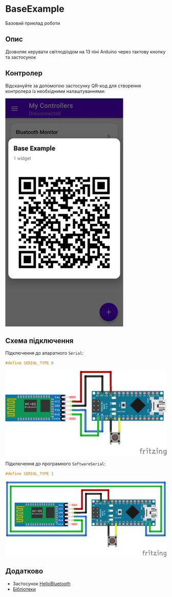# BaseExample
Базовий приклад роботи

## Опис
Дозволяє керувати світлодіодом на 13 піні Arduino через тактову кнопку та застосунок 

## Контролер
Відскануйте за допомогою застосунку QR-код для створення контролера із необхідними налаштуваннями:  

![BASE](/Images/base_example_controller.jpg) 

## Схема підключення
Підключення до апаратного ```Serial```:  
```c++
#define SERIAL_TYPE 0
```  
![SERIAL_TYPE](/Images/base_example_serial.png)  

Підключення до програмного ```SoftwareSerial```:  
```c++
#define SERIAL_TYPE 1
```  
![SERIAL_TYPE](/Images/base_example_softserial.png) 

## Додатково
* Застосунок [HelloBluetooth]()
* [Бібліотеки](/Libraries)